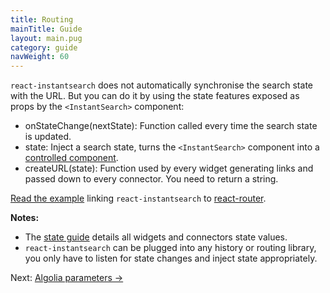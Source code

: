 ```yaml
---
title: Routing
mainTitle: Guide
layout: main.pug
category: guide
navWeight: 60
---
```


`react-instantsearch` does not automatically synchronise the search state with the URL. But you can do it
by using the state features exposed as props by the `<InstantSearch>` component:

* onStateChange(nextState): Function called every time the search state is updated.
* state: Inject a search state, turns the `<InstantSearch>` component into a [controlled component](https://facebook.github.io/react/docs/forms.html#controlled-components).
* createURL(state): Function used by every widget generating links and passed down to every connector. You
need to return a string.

[Read the example](https://github.com/algolia/instantsearch.js/tree/v2/packages/react-instantsearch/examples/react-router) linking `react-instantsearch` to [react-router](https://github.com/ReactTraining/react-router).

**Notes:**
* The [state guide](/guide/State.html) details all widgets and connectors state values.
* `react-instantsearch` can be plugged into any history or routing library, you only have to listen for state
changes and inject state appropriately.

<div class="guide-nav">
Next: <a href="/guide/Algolia parameters.html">Algolia parameters →</a>
</div>
